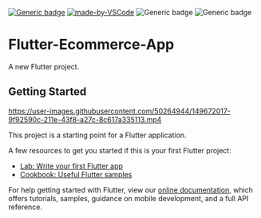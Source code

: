 [![Generic badge](https://img.shields.io/badge/Dart-Programming-<COLOR>.svg)](https://shields.io/)
[![made-by-VSCode](https://img.shields.io/badge/Made%20by-VSCode-1f425f.svg)](https://code.visualstudio.com/)
![Generic badge](https://img.shields.io/badge/Dart-0175C2?style=for-the-badge&logo=dart&logoColor=white)
![Generic badge](https://img.shields.io/badge/Flutter-02569B?style=for-the-badge&logo=flutter&logoColor=white)

# Flutter-Ecommerce-App

A new Flutter project.

## Getting Started

https://user-images.githubusercontent.com/50264944/149672017-9f92590c-211e-43f8-a27c-8c617a335113.mp4

This project is a starting point for a Flutter application.

A few resources to get you started if this is your first Flutter project:

- [Lab: Write your first Flutter app](https://flutter.dev/docs/get-started/codelab)
- [Cookbook: Useful Flutter samples](https://flutter.dev/docs/cookbook)

For help getting started with Flutter, view our
[online documentation](https://flutter.dev/docs), which offers tutorials,
samples, guidance on mobile development, and a full API reference.
